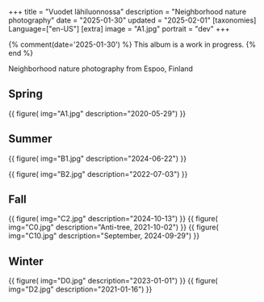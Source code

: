 +++
title = "Vuodet lähiluonnossa"
description = "Neighborhood nature photography"
date = "2025-01-30"
updated = "2025-02-01"
[taxonomies]
Language=["en-US"]
[extra]
image = "A1.jpg"
portrait = "dev"
+++

{% comment(date='2025-01-30') %}
This album is a work in progress.
{% end %}

Neighborhood nature photography from Espoo, Finland

## Spring

{{
    figure(
        img="A1.jpg"
        description="2020-05-29")
}}

## Summer

{{
    figure(
        img="B1.jpg"
        description="2024-06-22")
}}

{{
    figure(
        img="B2.jpg"
        description="2022-07-03")
}}

## Fall

{{
    figure(
        img="C2.jpg"
        description="2024-10-13")
}}
{{
    figure(
        img="C0.jpg"
        description="Anti-tree, 2021-10-02")
}}
{{
    figure(
        img="C10.jpg"
        description="September, 2024-09-29")
}}


## Winter
{{
    figure(
        img="D0.jpg"
        description="2023-01-01")
}}
{{
    figure(
        img="D2.jpg"
        description="2021-01-16")
}}